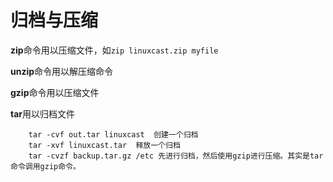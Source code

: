 # 归档与压缩

**zip**命令用以压缩文件，如```zip linuxcast.zip myfile``` 

**unzip**命令用以解压缩命令 

**gzip**命令用以压缩文件 

**tar**用以归档文件

		tar -cvf out.tar linuxcast  创建一个归档
		tar -xvf linuxcast.tar  释放一个归档
		tar -cvzf backup.tar.gz /etc 先进行归档，然后使用gzip进行压缩。其实是tar命令调用gzip命令。